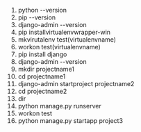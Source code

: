 1. python --version
2. pip --version
3. django-admin --version
4. pip installvirtualenvwrapper-win
5. mkvirutalenv test(virtualenvname)
6. workon test(virtualenvname)
7. pip install django
8. django-admin --version
9. mkdir projectname1
10. cd projectname1
11. django-admin startproject projectname2
12. cd projectname2
13. dir
14. python manage.py runserver
15. workon test
16. python manage.py startapp project3
